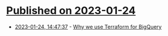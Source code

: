 # [Published on 2023-01-24](index.md)

* [2023-01-24, 14:47:37](https://lobste.rs/s/lhsleu/why_we_use_terraform_for_bigquery) - [Why we use Terraform for BigQuery](https://dev.to/otainsight/why-we-use-terraform-for-bigquery-4f19)
